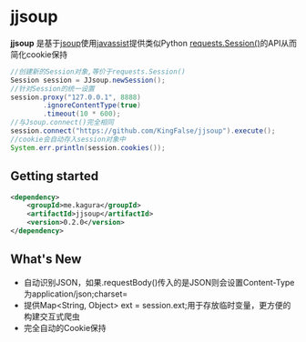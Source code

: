 # jjsoup
**jjsoup** 是基于[jsoup](https://github.com/jhy/jsoup)使用[javassist](https://github.com/jboss-javassist/javassist)提供类似Python [requests.Session()](http://docs.python-requests.org/zh_CN/latest/user/advanced.html)的API从而简化cookie保持
```java
//创建新的Session对象,等价于requests.Session()
Session session = JJsoup.newSession();
//针对Session的统一设置
session.proxy("127.0.0.1", 8888)
        .ignoreContentType(true)
        .timeout(10 * 600);
//与Jsoup.connect()完全相同
session.connect("https://github.com/KingFalse/jjsoup").execute();
//cookie会自动存入session对象中
System.err.println(session.cookies());
```

## Getting started
```xml
<dependency>
    <groupId>me.kagura</groupId>
    <artifactId>jjsoup</artifactId>
    <version>0.2.0</version>
</dependency>
```
## What's New
* 自动识别JSON，如果.requestBody()传入的是JSON则会设置Content-Type为application/json;charset=
* 提供Map<String, Object> ext = session.ext;用于存放临时变量，更方便的构建交互式爬虫
* 完全自动的Cookie保持
